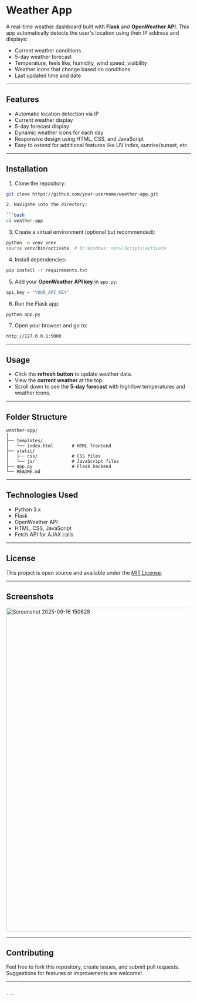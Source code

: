 
# Weather App

A real-time weather dashboard built with **Flask** and **OpenWeather API**. This app automatically detects the user's location using their IP address and displays:

- Current weather conditions
- 5-day weather forecast
- Temperature, feels like, humidity, wind speed, visibility
- Weather icons that change based on conditions
- Last updated time and date

---

## **Features**

- Automatic location detection via IP
- Current weather display
- 5-day forecast display
- Dynamic weather icons for each day
- Responsive design using HTML, CSS, and JavaScript
- Easy to extend for additional features like UV index, sunrise/sunset, etc.

---

## **Installation**

1. Clone the repository:
```bash
git clone https://github.com/your-username/weather-app.git

2. Navigate into the directory:

```bash
cd weather-app
```

3. Create a virtual environment (optional but recommended):

```bash
python -m venv venv
source venv/bin/activate  # On Windows: venv\Scripts\activate
```

4. Install dependencies:

```bash
pip install -r requirements.txt
```

5. Add your **OpenWeather API key** in `app.py`:

```python
api_key = "YOUR_API_KEY"
```

6. Run the Flask app:

```bash
python app.py
```

7. Open your browser and go to:

```
http://127.0.0.1:5000
```

---

## **Usage**

* Click the **refresh button** to update weather data.
* View the **current weather** at the top.
* Scroll down to see the **5-day forecast** with high/low temperatures and weather icons.

---

## **Folder Structure**

```
weather-app/
│
├── templates/
│   └── index.html       # HTML frontend
├── static/
│   ├── css/             # CSS files
│   └── js/              # JavaScript files
├── app.py               # Flask backend
└── README.md
```

---

## **Technologies Used**

* Python 3.x
* Flask
* OpenWeather API
* HTML, CSS, JavaScript
* Fetch API for AJAX calls

---

## **License**

This project is open source and available under the [MIT License](LICENSE).

---

## **Screenshots**

<img width="1867" height="881" alt="Screenshot 2025-09-16 150628" src="https://github.com/user-attachments/assets/2e0804e6-5549-450c-a3dc-a503ed93cfe3" />


---

## **Contributing**

Feel free to fork this repository, create issues, and submit pull requests. Suggestions for features or improvements are welcome!

---

```

---

